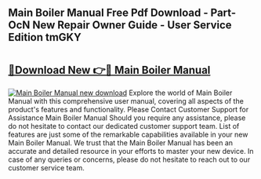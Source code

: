## Main Boiler Manual Free Pdf Download - Part-OcN New Repair Owner Guide - User Service Edition tmGKY

# <h2><a href="http://cf18167.oget.top/?id=Main+Boiler+Manual">🔗Download New 👉🔴 Main Boiler Manual</a></h2>

[![Main Boiler Manual new download](https://i.imgur.com/5g1atiW.png)](http://cf18167.oget.top/?id=Main+Boiler+Manual)
Explore the world of Main Boiler Manual with this comprehensive user manual, covering all aspects of the product's features and functionality. Please Contact Customer Support for Assistance Main Boiler Manual Should you require any assistance, please do not hesitate to contact our dedicated customer support team. List of features are just some of the remarkable capabilities available in your new Main Boiler Manual. We trust that the Main Boiler Manual has been an accurate and detailed resource in your efforts to master your new device. In case of any queries or concerns, please do not hesitate to reach out to our customer service team.
